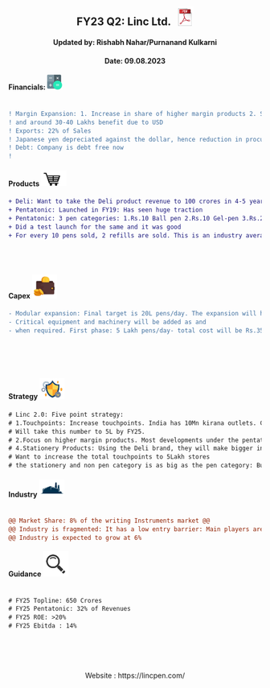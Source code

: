 [fin]: https://www.screener.in/company/LINC/
[products]: https://lincpen.com/products
[capex]: https://eresh-zealous.medium.com/
[strategy]: https://eresh-zealous.medium.com/
[ind]: https://www.verifiedmarketresearch.com/product/india-writing-instruments-market/
[investor_relations]: https://lincpen.com/investor-relations
[concall]: https://www.bseindia.com/xml-data/corpfiling/AttachHis/5b8f0d09-debd-4f49-a101-f22f05bc5c3d.pdf


<div align="center">
  
##  FY23 Q2: Linc Ltd. $~$ [<img alt="Java" width="30px" src="https://github.com/qodeinvestments/Swan-Documentation/blob/main/Systems/100_Baggers/github_pages/logo_files/Pdf%20Logo%201.png" />][concall]
####  Updated by: Rishabh Nahar/Purnanand Kulkarni
####  Date: 09.08.2023

</div>


  
#### Financials:   [<img align="centre" alt="Java" width="30px" src="https://github.com/qodeinvestments/Swan-Documentation/blob/main/Systems/100_Baggers/github_pages/logo_files/Financials%20Logo%201.png" />][fin]
```diff

! Margin Expansion: 1. Increase in share of higher margin products 2. Strengthing of the US dollar 3.Rationalisation of polymer prices 3. 70-80 Lakh benefit due to yen
! and around 30-40 Lakhs benefit due to USD
! Exports: 22% of Sales
! Japanese yen depreciated against the dollar, hence reduction in procurement cost of Uniball
! Debt: Company is debt free now
!  


```




#### Products [<img align="centre" alt="Java" width="50px" src="https://github.com/qodeinvestments/Swan-Documentation/blob/main/Systems/100_Baggers/github_pages/logo_files/Products%20Logo%201.jpg" />][products]
```diff
+ Deli: Want to take the Deli product revenue to 100 crores in 4-5 years time
+ Pentatonic: Launched in FY19: Has seen huge traction 
+ Pentatonic: 3 pen categories: 1.Rs.10 Ball pen 2.Rs.10 Gel-pen 3.Rs.20 Ball pen B-RT and to launch the Rs.40 product in December
+ Did a test launch for the same and it was good
+ For every 10 pens sold, 2 refills are sold. This is an industry average





```





#### Capex [<img align="centre" alt="Java" width="50px" src="https://github.com/qodeinvestments/Swan-Documentation/blob/main/Systems/100_Baggers/github_pages/logo_files/Capex%20Logo%201.jpg" />][capex]
```diff
- Modular expansion: Final target is 20L pens/day. The expansion will happen in a phased manner.
- Critical equipment and machinery will be added as and
- when required. First phase: 5 Lakh pens/day- total cost will be Rs.35 Crores






```



#### Strategy [<img align="centre" alt="Java" width="50px" src="https://github.com/qodeinvestments/Swan-Documentation/blob/main/Systems/100_Baggers/github_pages/logo_files/Strategy%20Logo%203.jpg" />][strategy]
```diff
# Linc 2.0: Five point strategy: 
# 1.Touchpoints: Increase touchpoints. India has 10Mn kirana outlets. Currently Linc has reached 2.4L outlets.
# Will take this number to 5L by FY25.
# 2.Focus on higher margin products. Most developments under the pentatonic portfolio: 3 products to be launch in FY24
# 4.Stationery Products: Using the Deli brand, they will make bigger inroads.
# Want to increase the total touchpoints to 5Lakh stores 
# the stationery and non pen category is as big as the pen category: But it will take sometime to setup and grow


```

  

#### Industry   [<img align="centre" alt="Java" width="50px" src="https://github.com/qodeinvestments/Swan-Documentation/blob/main/Systems/100_Baggers/github_pages/logo_files/Industry%20Logo%201.jpg" />][ind]
```diff

@@ Market Share: 8% of the writing Instruments market @@
@@ Industry is fragmented: It has a low entry barrier: Main players are: 1. Cello 2.Flair 3.Reynolds 4.Rorito @@
@@ Industry is expected to grow at 6% 


```
[management]: https://eresh-zealous.medium.com/
#### Guidance [<img align="centre" alt="Java" width="50px" src="https://github.com/qodeinvestments/Swan-Documentation/blob/main/Systems/100_Baggers/github_pages/logo_files/magnifying-glass.svg" />][investor_relations]
```diff

# FY25 Topline: 650 Crores
# FY25 Pentatonic: 32% of Revenues
# FY25 ROE: >20%
# FY25 Ebitda : 14%






```

<div align="center">
 Website : https://lincpen.com/
</div>






